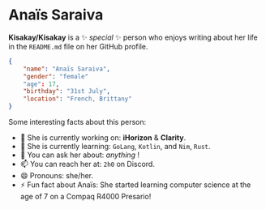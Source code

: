 # Anaïs Saraiva

**Kisakay/Kisakay** is a ✨ _special_ ✨ person who enjoys writing about her life in the `README.md` file on her GitHub profile.

```JSON
{
    "name": "Anaïs Saraiva",
    "gender": "female"
    "age": 17,
    "birthday": "31st July",
    "location": "French, Brittany"
}
```
Some interesting facts about this person:

-   🔭 She is currently working on: **iHorizon** & **Clarity**.
-   🌱 She is currently learning: `GoLang`, `Kotlin`, and `Nim`, `Rust`.
-   💬 You can ask her about: _anything_ !
-   📫 You can reach her at: `2h0` on Discord.
-   😄 Pronouns: she/her.
-   ⚡ Fun fact about Anaïs: She started learning computer science at the age of 7 on a Compaq R4000 Presario!
